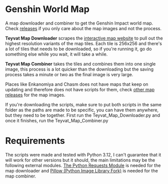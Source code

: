 # Genshin World Map
A map downloader and combiner to get the Genshin Impact world map.
Check [releases](https://github.com/RedCraft86/Genshin_World_Map/releases) if you only care about the map images and not the process.

**Teyvat Map Downloader** scrapes the [interactive map website](https://genshin-impact-map.appsample.com/#) to pull out the highest resolution variants of the map tiles. Each tile is 256x256 and there's a lot of tiles that needs to be downloaded, so if you're running it, go do something else while you wait, it will take a while. 

**Teyvat Map Combiner** takes the tiles and combines them into one single image, this process is a lot quicker than the downloading but the saving process takes a minute or two as the final image is very large.

Places like Enkanomiya and Chasm does not have maps that keep on updating and therefore does not have scripts for them, check [other map releases]([https://github.com/RedCraft86/Genshin_World_Map/releases](https://github.com/RedCraft86/GI_World_Map/releases/tag/other_maps)) for the map images.

If you're downloading the scripts, make sure to put both scripts in the same folder as the paths are made to be specific, you can have them anywhere, but they need to be together. First run the Teyvat_Map_Downloader.py and once it finishes, run the Teyvat_Map_Combiner.py

# Requirements 
The scripts were made and tested with Python 3.12, I can't guarantee that it will work for other versions but it should, the main limitations may be the following external modules.
[The Python Requests Module](https://pypi.org/project/requests/) is needed for the map downloader and [Pillow (Python Image Library Fork)](https://pillow.readthedocs.io/en/stable/installation.html) is needed for the map combiner.
